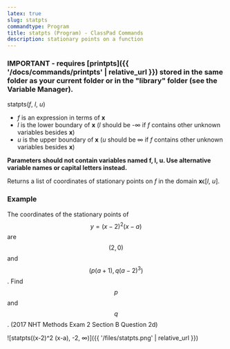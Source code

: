 ```yaml
---
latex: true
slug: statpts
commandtype: Program
title: statpts (Program) - ClassPad Commands
description: stationary points on a function
---
```


### IMPORTANT - requires [printpts]({{ '/docs/commands/printpts' | relative_url }}) stored in the same folder as your current folder or in the "library" folder (see the Variable Manager).

statpts(*f*, *l*, *u*)

- *f* is an expression in terms of **x**
- *l* is the lower boundary of **x** (*l* should be -∞ if *f* contains other unknown variables besides **x**)
- *u* is the upper boundary of **x** (*u* should be ∞ if *f* contains other unknown variables besides **x**)

**Parameters should not contain variables named f, l, u. Use alternative variable names or capital letters instead.**

Returns a list of coordinates of stationary points on *f* in the domain **x**ϵ[*l*, *u*].

### Example

The coordinates of the stationary points of $$ y = (x-2)^2 (x-a) $$ are $$ (2, 0) $$ and $$ (p(a+1), q(a-2)^3) $$. Find $$ p $$ and $$ q $$. (2017 NHT Methods Exam 2 Section B Question 2d)

![statpts((x-2)^2 (x-a), -2, ∞)]({{ '/files/statpts.png' | relative_url }})
